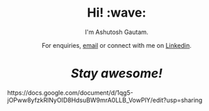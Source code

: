 <h1 align='center'> Hi! :wave:</h1>
<p align='center'>
I'm Ashutosh Gautam.
</p>
<p align='center'>For enquiries, <a href="mailto:ashutoshgautamkiitecell@gmail.com">email</a> or connect with me on <a href="https://www.linkedin.com/in/ashutosh-gautam-3747b3179/">Linkedin</a>.</p>

<h1 align='center'><i>Stay awesome!</i></h1>
https://docs.google.com/document/d/1qg5-jOPww8yfzkRlNyOID8HdsuBW9mrA0LLB_VowPlY/edit?usp=sharing
<!--
**Traitor000/Traitor000** is a ✨ _special_ ✨ repository because its `README.md` (this file) appears on your GitHub profile.

Here are some ideas to get you started:

- 🔭 I’m currently working on ...
- 🌱 I’m currently learning ...
- 👯 I’m looking to collaborate on ...
- 🤔 I’m looking for help with ...
- 💬 Ask me about ...
- 📫 How to reach me: ...
- 😄 Pronouns: ...
- ⚡ Fun fact: ...
-->
